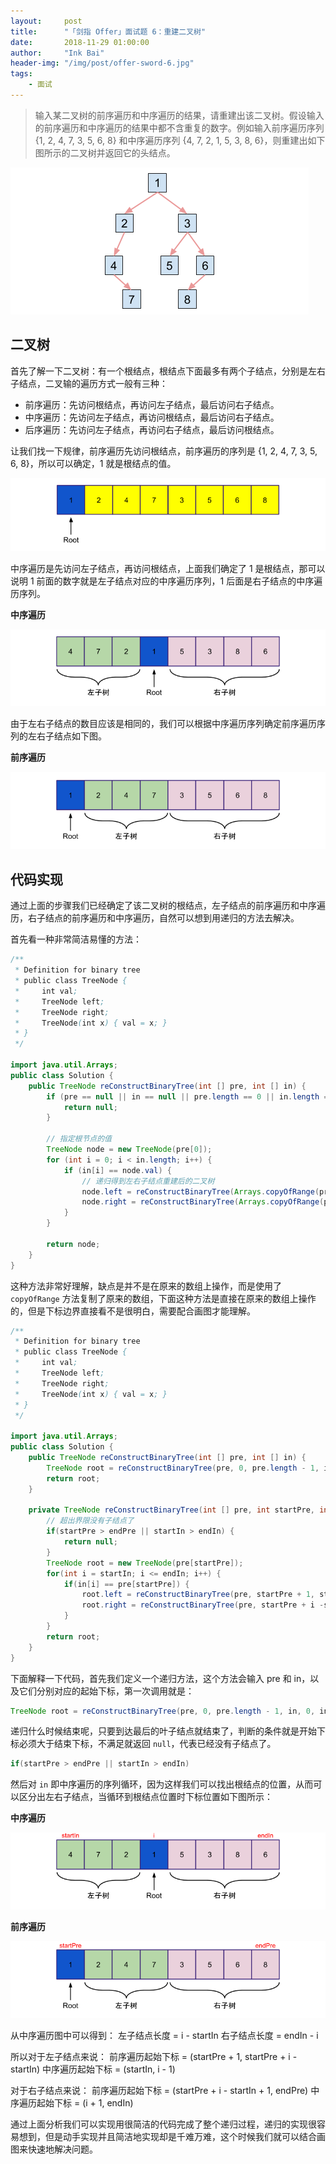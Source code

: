 ```yaml
---
layout:     post
title:      "「剑指 Offer」面试题 6：重建二叉树"
date:       2018-11-29 01:00:00
author:     "Ink Bai"
header-img: "/img/post/offer-sword-6.jpg"
tags:
    - 面试
---
```


> 输入某二叉树的前序遍历和中序遍历的结果，请重建出该二叉树。假设输入的前序遍历和中序遍历的结果中都不含重复的数字。例如输入前序遍历序列 {1, 2, 4, 7, 3, 5, 6, 8} 和中序遍历序列 {4, 7, 2, 1, 5, 3, 8, 6}，则重建出如下图所示的二叉树并返回它的头结点。

![](/img/content/binary-tree-1.jpg)

## 二叉树
首先了解一下二叉树：有一个根结点，根结点下面最多有两个子结点，分别是左右子结点，二叉输的遍历方式一般有三种：

- 前序遍历：先访问根结点，再访问左子结点，最后访问右子结点。
- 中序遍历：先访问左子结点，再访问根结点，最后访问右子结点。
- 后序遍历：先访问左子结点，再访问右子结点，最后访问根结点。

让我们找一下规律，前序遍历先访问根结点，前序遍历的序列是 {1, 2, 4, 7, 3, 5, 6, 8}，所以可以确定，1 就是根结点的值。

![](/img/content/binary-tree-2.jpg)

中序遍历是先访问左子结点，再访问根结点，上面我们确定了 1 是根结点，那可以说明 1 前面的数字就是左子结点对应的中序遍历序列，1 后面是右子结点的中序遍历序列。

**中序遍历**

![](/img/content/binary-tree-3.jpg)

由于左右子结点的数目应该是相同的，我们可以根据中序遍历序列确定前序遍历序列的左右子结点如下图。

**前序遍历**

![](/img/content/binary-tree-4.jpg)

## 代码实现
通过上面的步骤我们已经确定了该二叉树的根结点，左子结点的前序遍历和中序遍历，右子结点的前序遍历和中序遍历，自然可以想到用递归的方法去解决。

首先看一种非常简洁易懂的方法：

```java
/**
 * Definition for binary tree
 * public class TreeNode {
 *     int val;
 *     TreeNode left;
 *     TreeNode right;
 *     TreeNode(int x) { val = x; }
 * }
 */

import java.util.Arrays;
public class Solution {
    public TreeNode reConstructBinaryTree(int [] pre, int [] in) {
        if (pre == null || in == null || pre.length == 0 || in.length == 0 || pre.length != in.length) {
            return null;
        }

        // 指定根节点的值
        TreeNode node = new TreeNode(pre[0]);
        for (int i = 0; i < in.length; i++) {
            if (in[i] == node.val) {
                // 递归得到左右子结点重建后的二叉树
                node.left = reConstructBinaryTree(Arrays.copyOfRange(pre, 1, i+1), Arrays.copyOfRange(in, 0, i));
                node.right = reConstructBinaryTree(Arrays.copyOfRange(pre, i+1, pre.length), Arrays.copyOfRange(in, i+1,in.length));
            }
        }

        return node;
    }
}
```

这种方法非常好理解，缺点是并不是在原来的数组上操作，而是使用了 `copyOfRange` 方法复制了原来的数组，下面这种方法是直接在原来的数组上操作的，但是下标边界直接看不是很明白，需要配合画图才能理解。

```java
/**
 * Definition for binary tree
 * public class TreeNode {
 *     int val;
 *     TreeNode left;
 *     TreeNode right;
 *     TreeNode(int x) { val = x; }
 * }
 */

import java.util.Arrays;
public class Solution {
    public TreeNode reConstructBinaryTree(int [] pre, int [] in) {
        TreeNode root = reConstructBinaryTree(pre, 0, pre.length - 1, in, 0, in.length - 1);
        return root;
    }

    private TreeNode reConstructBinaryTree(int [] pre, int startPre, int endPre, int [] in, int startIn, int endIn) {
        // 超出界限没有子结点了
        if(startPre > endPre || startIn > endIn) {
            return null;
        }
        TreeNode root = new TreeNode(pre[startPre]);
        for(int i = startIn; i <= endIn; i++) {
            if(in[i] == pre[startPre]) {
                root.left = reConstructBinaryTree(pre, startPre + 1, startPre + i - startIn, in, startIn, i - 1);
                root.right = reConstructBinaryTree(pre, startPre + i -startIn + 1, endPre, in, i + 1, endIn);
            }
        }
        return root;
    }
}
```

下面解释一下代码，首先我们定义一个递归方法，这个方法会输入 pre 和 in，以及它们分别对应的起始下标，第一次调用就是：

```java
TreeNode root = reConstructBinaryTree(pre, 0, pre.length - 1, in, 0, in.length - 1)
```

递归什么时候结束呢，只要到达最后的叶子结点就结束了，判断的条件就是开始下标必须大于结束下标，不满足就返回 `null`，代表已经没有子结点了。

```java
if(startPre > endPre || startIn > endIn)
```

然后对 `in` 即中序遍历的序列循环，因为这样我们可以找出根结点的位置，从而可以区分出左右子结点，当循环到根结点位置时下标位置如下图所示：

**中序遍历**

![](/img/content/binary-tree-6.jpg)

**前序遍历**

![](/img/content/binary-tree-5.jpg)

从中序遍历图中可以得到：
左子结点长度 = i - startIn
右子结点长度 = endIn - i

所以对于左子结点来说：
前序遍历起始下标 = (startPre + 1, startPre + i - startIn)
中序遍历起始下标 = (startIn, i - 1)

对于右子结点来说：
前序遍历起始下标 = (startPre + i - startIn + 1, endPre)
中序遍历起始下标 = (i + 1, endIn)

通过上面分析我们可以实现用很简洁的代码完成了整个递归过程，递归的实现很容易想到，但是动手实现并且简洁地实现却是千难万难，这个时候我们就可以结合画图来快速地解决问题。

